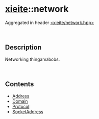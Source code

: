 # [xieite](./xieite.md)\:\:network
Aggregated in header [<xieite/network.hpp>](../../include/xieite/network.hpp)

&nbsp;

## Description
Networking thingamabobs.

&nbsp;

## Contents
- [Address](./namespaces/network/Address.md)
- [Domain](./namespaces/network/Domain.md)
- [Protocol](./namespaces/network/Protocol.md)
- [SocketAddress](./namespaces/network/SocketAddress.md)
